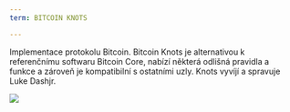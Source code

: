 ```yaml
---
term: BITCOIN KNOTS

---
```

Implementace protokolu Bitcoin. Bitcoin Knots je alternativou k referenčnímu softwaru Bitcoin Core, nabízí některá odlišná pravidla a funkce a zároveň je kompatibilní s ostatními uzly. Knots vyvíjí a spravuje Luke Dashjr.

![](../../dictionnaire/assets/51.webp)